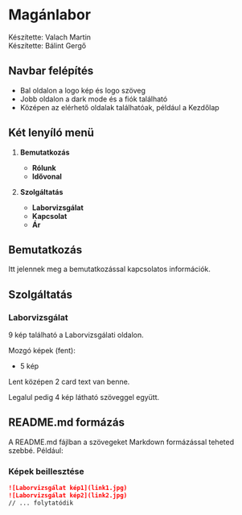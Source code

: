 # Magánlabor

Készítette: Valach Martin  
Készítette: Bálint Gergő  

## Navbar felépítés

- Bal oldalon a logo kép és logo szöveg
- Jobb oldalon a dark mode és a fiók található
- Középen az elérhető oldalak találhatóak, például a Kezdőlap

## Két lenyíló menü

1. **Bemutatkozás**
   - **Rólunk**
   - **Idővonal**

2. **Szolgáltatás**
   - **Laborvizsgálat**
   - **Kapcsolat**
   - **Ár**

## Bemutatkozás

Itt jelennek meg a bemutatkozással kapcsolatos információk.

## Szolgáltatás

### Laborvizsgálat

9 kép található a Laborvizsgálati oldalon.

Mozgó képek (fent):
- 5 kép

Lent középen 2 card text van benne.

Legalul pedig 4 kép látható szöveggel együtt.

## README.md formázás

A README.md fájlban a szövegeket Markdown formázással teheted szebbé. Például:

### Képek beillesztése

```markdown
![Laborvizsgálat kép1](link1.jpg)
![Laborvizsgálat kép2](link2.jpg)
// ... folytatódik

